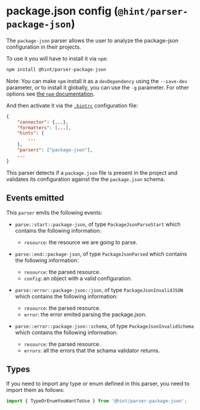 # package.json config (`@hint/parser-package-json`)

The `package-json` parser allows the user to analyze the package-json
configuration in their projects.

To use it you will have to install it via `npm`:

```bash
npm install @hint/parser-package-json
```

Note: You can make `npm` install it as a `devDependency` using the
`--save-dev` parameter, or to install it globally, you can use the
`-g` parameter. For other options see [the `npm`
documentation](https://docs.npmjs.com/cli/install).

And then activate it via the [`.hintrc`][hintrc] configuration file:

```json
{
    "connector": {...},
    "formatters": [...],
    "hints": {
        ...
    },
    "parsers": ["package-json"],
    ...
}
```

This parser detects if a `package.json` file is present in the project and
validates its configuration against the the `package.json` schema.

## Events emitted

This `parser` emits the following events:

* `parse::start::package-json`, of type `PackageJsonParseStart`
  which contains the following information:

  * `resource`: the resource we are going to parse.

* `parse::end::package-json`, of type `PackageJsonParsed`
  which contains the following information:

  * `resource`: the parsed resource.
  * `config`: an object with a valid configuration.

* `parse::error::package-json::json`, of type `PackageJsonInvalidJSON`
  which contains the following information:

  * `resource`: the parsed resource.
  * `error`: the error emited parsing the package.json.

* `parse::error::package-json::schema`, of type `PackageJsonInvalidSchema`
  which contains the following information:

  * `resource`: the parsed resource.
  * `errors`: all the errors that the schama validator returns.

## Types

If you need to import any type or enum defined in this parser,
you need to import them as follows:

```ts
import { TypeOrEnumYouWantToUse } from '@hint/parser-package-json';
```

<!-- Link labels: -->

[hintrc]: https://webhint.io/docs/user-guide/configuring-webhint/summary/

